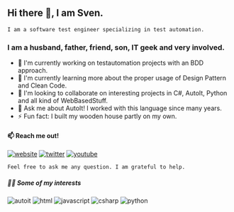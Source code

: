 ## Hi there 👋, I am Sven.

    I am a software test engineer specializing in test automation.

### I am a husband, father, friend, son, IT geek and very involved.

- 🔭 I'm currently working on testautomation projects with an BDD approach.
- 🌱 I'm currently learning more about the proper usage of Design Pattern and Clean Code.
- 👯 I'm looking to collaborate on interesting projects in C#, AutoIt, Python and all kind of WebBasedStuff.
- 💬 Ask me about AutoIt! I worked with this language since many years.
- ⚡ Fun fact: I built my wooden house partly on my own.

#### 📫 Reach me out!

[![website](https://img.shields.io/badge/Homepage-008080?style=for-the-badge&labelColor=black&logo=HTML5)](http://sven-seyfert.de)
[![twitter](https://img.shields.io/badge/@Sven_Seyfert-1ca0f1?style=for-the-badge&labelColor=black&logo=twitter&logoColor=1ca0f1)](https://twitter.com/sven_seyfert)
[![youtube](https://img.shields.io/badge/Solve%20Smart-e74c3c?style=for-the-badge&labelColor=black&logo=youtube&logoColor=e74c3c)](https://youtube.com/channel/UCjPiWdl_h1CoYhZXaEC_AwA)

    Feel free to ask me any question. I am grateful to help.

##### 👨‍💻 Some of my interests

![autoit](https://img.shields.io/badge/AutoIt-61DBFB?style=for-the-badge&labelColor=black&logo=autodesk&logoColor=61DBFB)
![html](https://img.shields.io/badge/HTML%2FCSs-E34F26?style=for-the-badge&labelColor=black&logo=html5&logoColor=E34F26)
![javascript](https://img.shields.io/badge/Javascript-F0DB4F?style=for-the-badge&labelColor=black&logo=javascript&logoColor=F0DB4F)
![csharp](https://img.shields.io/badge/CSharp-e535ab?style=for-the-badge&labelColor=black&logo=c-sharp&logoColor=e535ab)
![python](https://img.shields.io/badge/Python-3C873A?style=for-the-badge&labelColor=black&logo=python&logoColor=3C873A)
